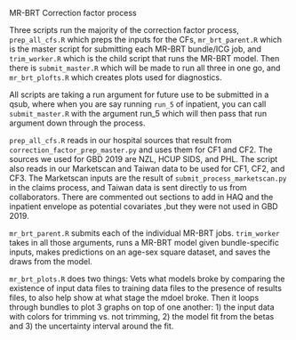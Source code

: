 MR-BRT Correction factor process

Three scripts run the majority of the correction factor process, `prep_all_cfs.R` which preps the inputs for the CFs, `mr_brt_parent.R` which is the master script for submitting each MR-BRT bundle/ICG job, and `trim_worker.R` which is the child script that runs the MR-BRT model. Then there is `submit_master.R` which will be made to run all three in one go, and `mr_brt_plofts.R` which creates plots used for diagnostics.

All scripts are taking a run argument for future use to be submitted in a qsub, where when you are say running `run_5` of inpatient, you can call `submit_master.R` with the argument run_5 which will then pass that run argument down through the process.

`prep_all_cfs.R` reads in our hospital sources that result from `correction_factor_prep_master.py` and uses them for CF1 and CF2. The sources we used for GBD 2019 are NZL, HCUP SIDS, and PHL. The script also reads in our Marketscan and Taiwan data to be used for CF1, CF2, and CF3. The Marketscan inputs are the result of `submit_process_marketscan.py` in the claims process, and Taiwan data is sent directly to us from collaborators. There are commented out sections to add in HAQ and the inpatient envelope as potential covariates ,but they were not used in GBD 2019.

`mr_brt_parent.R` submits each of the individual MR-BRT jobs. `trim_worker` takes in all those arguments, runs a MR-BRT model given bundle-specific inputs, makes predictions on an age-sex square dataset, and saves the draws from the model.

`mr_brt_plots.R` does two things: Vets what models broke by comparing the existence of input data files to training data files to the presence of results files, to also help show at what stage the mdoel broke. Then it loops through bundles to plot 3 graphs on top of one another: 1) the input data with colors for trimming vs. not trimming, 2) the model fit from the betas and 3) the uncertainty interval around the fit.




